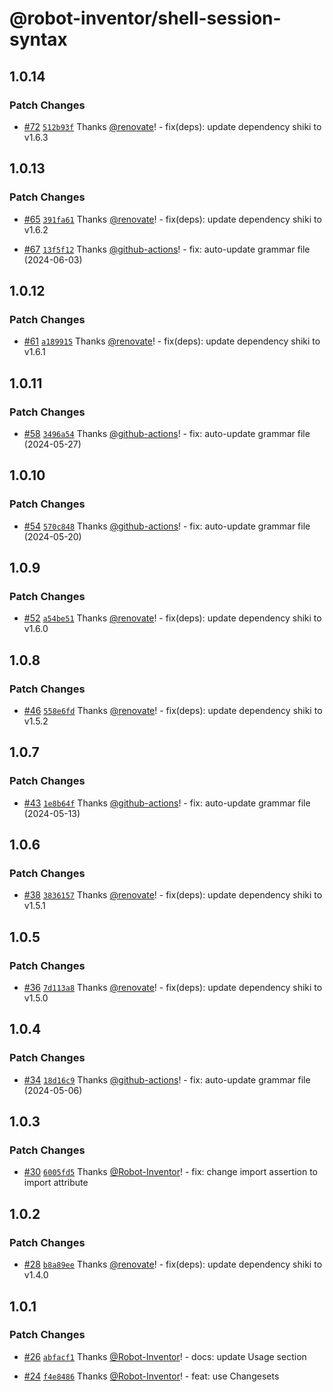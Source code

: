 # @robot-inventor/shell-session-syntax

## 1.0.14

### Patch Changes

- [#72](https://github.com/Robot-Inventor/shell-session-syntax/pull/72) [`512b93f`](https://github.com/Robot-Inventor/shell-session-syntax/commit/512b93fcd3d98bce5f1fb03e8dbb7fcadd0e8292) Thanks [@renovate](https://github.com/apps/renovate)! - fix(deps): update dependency shiki to v1.6.3

## 1.0.13

### Patch Changes

- [#65](https://github.com/Robot-Inventor/shell-session-syntax/pull/65) [`391fa61`](https://github.com/Robot-Inventor/shell-session-syntax/commit/391fa61ccad7f770045ea56ce25beb170e2f5515) Thanks [@renovate](https://github.com/apps/renovate)! - fix(deps): update dependency shiki to v1.6.2

- [#67](https://github.com/Robot-Inventor/shell-session-syntax/pull/67) [`13f5f12`](https://github.com/Robot-Inventor/shell-session-syntax/commit/13f5f12fad2c07798ebbde26d1afc3373d4cc205) Thanks [@github-actions](https://github.com/apps/github-actions)! - fix: auto-update grammar file (2024-06-03)

## 1.0.12

### Patch Changes

- [#61](https://github.com/Robot-Inventor/shell-session-syntax/pull/61) [`a189915`](https://github.com/Robot-Inventor/shell-session-syntax/commit/a189915165f2ec4447a3f27d099421da0a0fd756) Thanks [@renovate](https://github.com/apps/renovate)! - fix(deps): update dependency shiki to v1.6.1

## 1.0.11

### Patch Changes

- [#58](https://github.com/Robot-Inventor/shell-session-syntax/pull/58) [`3496a54`](https://github.com/Robot-Inventor/shell-session-syntax/commit/3496a5434b1dc861d5a9454fc5d89d1394f6e81b) Thanks [@github-actions](https://github.com/apps/github-actions)! - fix: auto-update grammar file (2024-05-27)

## 1.0.10

### Patch Changes

- [#54](https://github.com/Robot-Inventor/shell-session-syntax/pull/54) [`570c848`](https://github.com/Robot-Inventor/shell-session-syntax/commit/570c8480dc171685df08d443f247080ccd58d2ce) Thanks [@github-actions](https://github.com/apps/github-actions)! - fix: auto-update grammar file (2024-05-20)

## 1.0.9

### Patch Changes

- [#52](https://github.com/Robot-Inventor/shell-session-syntax/pull/52) [`a54be51`](https://github.com/Robot-Inventor/shell-session-syntax/commit/a54be517cd9feec369ba5e7f0ba7312a5d06298c) Thanks [@renovate](https://github.com/apps/renovate)! - fix(deps): update dependency shiki to v1.6.0

## 1.0.8

### Patch Changes

- [#46](https://github.com/Robot-Inventor/shell-session-syntax/pull/46) [`558e6fd`](https://github.com/Robot-Inventor/shell-session-syntax/commit/558e6fdf7a4f0ccbb944b08001ab72f6269723ff) Thanks [@renovate](https://github.com/apps/renovate)! - fix(deps): update dependency shiki to v1.5.2

## 1.0.7

### Patch Changes

- [#43](https://github.com/Robot-Inventor/shell-session-syntax/pull/43) [`1e8b64f`](https://github.com/Robot-Inventor/shell-session-syntax/commit/1e8b64fe86738d3cb861afb078b6fe217d6111ca) Thanks [@github-actions](https://github.com/apps/github-actions)! - fix: auto-update grammar file (2024-05-13)

## 1.0.6

### Patch Changes

- [#38](https://github.com/Robot-Inventor/shell-session-syntax/pull/38) [`3836157`](https://github.com/Robot-Inventor/shell-session-syntax/commit/383615747cd0cd11bdd31802c59875779e54de6a) Thanks [@renovate](https://github.com/apps/renovate)! - fix(deps): update dependency shiki to v1.5.1

## 1.0.5

### Patch Changes

- [#36](https://github.com/Robot-Inventor/shell-session-syntax/pull/36) [`7d113a8`](https://github.com/Robot-Inventor/shell-session-syntax/commit/7d113a8388c665309ade3306435f63c97e663c5e) Thanks [@renovate](https://github.com/apps/renovate)! - fix(deps): update dependency shiki to v1.5.0

## 1.0.4

### Patch Changes

- [#34](https://github.com/Robot-Inventor/shell-session-syntax/pull/34) [`18d16c9`](https://github.com/Robot-Inventor/shell-session-syntax/commit/18d16c972e97a9ad441071d8522dd7bd96ce411a) Thanks [@github-actions](https://github.com/apps/github-actions)! - fix: auto-update grammar file (2024-05-06)

## 1.0.3

### Patch Changes

- [#30](https://github.com/Robot-Inventor/shell-session-syntax/pull/30) [`6005fd5`](https://github.com/Robot-Inventor/shell-session-syntax/commit/6005fd5c4dbfa601de88209c362136b31a611b9b) Thanks [@Robot-Inventor](https://github.com/Robot-Inventor)! - fix: change import assertion to import attribute

## 1.0.2

### Patch Changes

- [#28](https://github.com/Robot-Inventor/shell-session-syntax/pull/28) [`b8a89ee`](https://github.com/Robot-Inventor/shell-session-syntax/commit/b8a89eefed1e0ec27f75ca0293eda824dbf328d7) Thanks [@renovate](https://github.com/apps/renovate)! - fix(deps): update dependency shiki to v1.4.0

## 1.0.1

### Patch Changes

- [#26](https://github.com/Robot-Inventor/shell-session-syntax/pull/26) [`abfacf1`](https://github.com/Robot-Inventor/shell-session-syntax/commit/abfacf1d37cfe282f265e3d5188d67009d9fb3e6) Thanks [@Robot-Inventor](https://github.com/Robot-Inventor)! - docs: update Usage section

- [#24](https://github.com/Robot-Inventor/shell-session-syntax/pull/24) [`f4e8486`](https://github.com/Robot-Inventor/shell-session-syntax/commit/f4e84869c24c09b993d3051e2f0eaacbc124cdac) Thanks [@Robot-Inventor](https://github.com/Robot-Inventor)! - feat: use Changesets

